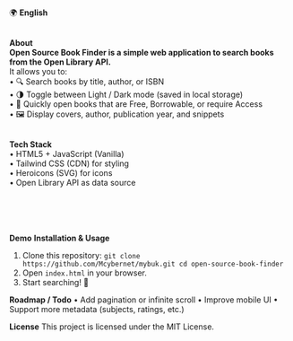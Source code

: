 🌍 **English**<br><br>

**About**<br>
**Open Source Book Finder is a simple web application to search books from the Open Library API.** <br>
It allows you to:<br>
    • 🔍 Search books by title, author, or ISBN<br>
    • 🌗 Toggle between Light / Dark mode (saved in local storage)<br>
    • 📖 Quickly open books that are Free, Borrowable, or require Access<br>
    • 🖼️ Display covers, author, publication year, and snippets<br><br>

**Tech Stack**<br>
    • HTML5 + JavaScript (Vanilla)<br>
    • Tailwind CSS (CDN) for styling<br>
    • Heroicons (SVG) for icons<br>
    • Open Library API as data source<br><br><br><br><br>



    
**Demo**
**Installation & Usage**
 1. Clone this repository:
    `git clone https://github.com/Mcybernet/mybuk.git
     cd open-source-book-finder`  
 2. Open `index.html` in your browser.
 3. Start searching! 🔎



**Roadmap / Todo**
    • Add pagination or infinite scroll
    • Improve mobile UI
    • Support more metadata (subjects, ratings, etc.)


**License**
This project is licensed under the MIT License.

    
